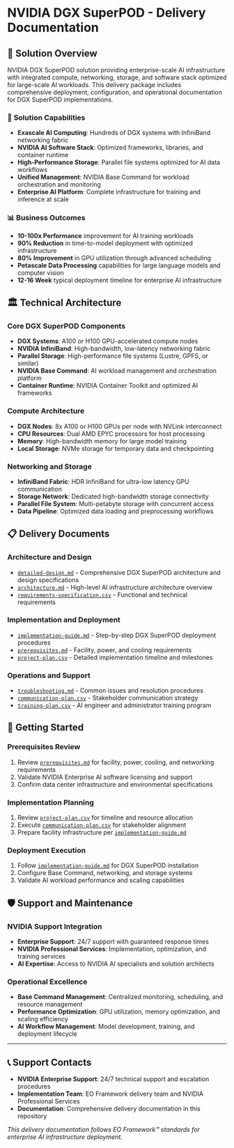# NVIDIA DGX SuperPOD - Delivery Documentation

## 🚀 **Solution Overview**

NVIDIA DGX SuperPOD solution providing enterprise-scale AI infrastructure with integrated compute, networking, storage, and software stack optimized for large-scale AI workloads. This delivery package includes comprehensive deployment, configuration, and operational documentation for DGX SuperPOD implementations.

### 🎯 **Solution Capabilities**
- **Exascale AI Computing**: Hundreds of DGX systems with InfiniBand networking fabric
- **NVIDIA AI Software Stack**: Optimized frameworks, libraries, and container runtime
- **High-Performance Storage**: Parallel file systems optimized for AI data workflows
- **Unified Management**: NVIDIA Base Command for workload orchestration and monitoring
- **Enterprise AI Platform**: Complete infrastructure for training and inference at scale

### 📊 **Business Outcomes**
- **10-100x Performance** improvement for AI training workloads
- **90% Reduction** in time-to-model deployment with optimized infrastructure
- **80% Improvement** in GPU utilization through advanced scheduling
- **Petascale Data Processing** capabilities for large language models and computer vision
- **12-16 Week** typical deployment timeline for enterprise AI infrastructure

## 🏛️ **Technical Architecture**

### **Core DGX SuperPOD Components**
- **DGX Systems**: A100 or H100 GPU-accelerated compute nodes
- **NVIDIA InfiniBand**: High-bandwidth, low-latency networking fabric
- **Parallel Storage**: High-performance file systems (Lustre, GPFS, or similar)
- **NVIDIA Base Command**: AI workload management and orchestration platform
- **Container Runtime**: NVIDIA Container Toolkit and optimized AI frameworks

### **Compute Architecture**
- **DGX Nodes**: 8x A100 or H100 GPUs per node with NVLink interconnect
- **CPU Resources**: Dual AMD EPYC processors for host processing
- **Memory**: High-bandwidth memory for large model training
- **Local Storage**: NVMe storage for temporary data and checkpointing

### **Networking and Storage**
- **InfiniBand Fabric**: HDR InfiniBand for ultra-low latency GPU communication
- **Storage Network**: Dedicated high-bandwidth storage connectivity
- **Parallel File System**: Multi-petabyte storage with concurrent access
- **Data Pipeline**: Optimized data loading and preprocessing workflows

## 📋 **Delivery Documents**

### **Architecture and Design**
- [`detailed-design.md`](./detailed-design.md) - Comprehensive DGX SuperPOD architecture and design specifications
- [`architecture.md`](./architecture.md) - High-level AI infrastructure architecture overview
- [`requirements-specification.csv`](./requirements-specification.csv) - Functional and technical requirements

### **Implementation and Deployment**
- [`implementation-guide.md`](./implementation-guide.md) - Step-by-step DGX SuperPOD deployment procedures
- [`prerequisites.md`](./prerequisites.md) - Facility, power, and cooling requirements
- [`project-plan.csv`](./project-plan.csv) - Detailed implementation timeline and milestones

### **Operations and Support**
- [`troubleshooting.md`](./troubleshooting.md) - Common issues and resolution procedures
- [`communication-plan.csv`](./communication-plan.csv) - Stakeholder communication strategy
- [`training-plan.csv`](./training-plan.csv) - AI engineer and administrator training program

## 🚀 **Getting Started**

### **Prerequisites Review**
1. Review [`prerequisites.md`](./prerequisites.md) for facility, power, cooling, and networking requirements
2. Validate NVIDIA Enterprise AI software licensing and support
3. Confirm data center infrastructure and environmental specifications

### **Implementation Planning**
1. Review [`project-plan.csv`](./project-plan.csv) for timeline and resource allocation
2. Execute [`communication-plan.csv`](./communication-plan.csv) for stakeholder alignment
3. Prepare facility infrastructure per [`implementation-guide.md`](./implementation-guide.md)

### **Deployment Execution**
1. Follow [`implementation-guide.md`](./implementation-guide.md) for DGX SuperPOD installation
2. Configure Base Command, networking, and storage systems
3. Validate AI workload performance and scaling capabilities

## 🛡️ **Support and Maintenance**

### **NVIDIA Support Integration**
- **Enterprise Support**: 24/7 support with guaranteed response times
- **NVIDIA Professional Services**: Implementation, optimization, and training services
- **AI Expertise**: Access to NVIDIA AI specialists and solution architects

### **Operational Excellence**
- **Base Command Management**: Centralized monitoring, scheduling, and resource management
- **Performance Optimization**: GPU utilization, memory optimization, and scaling efficiency
- **AI Workflow Management**: Model development, training, and deployment lifecycle

---

## 📞 **Support Contacts**

- **NVIDIA Enterprise Support**: 24/7 technical support and escalation procedures
- **Implementation Team**: EO Framework delivery team and NVIDIA Professional Services
- **Documentation**: Comprehensive delivery documentation in this repository

*This delivery documentation follows EO Framework™ standards for enterprise AI infrastructure deployment.*